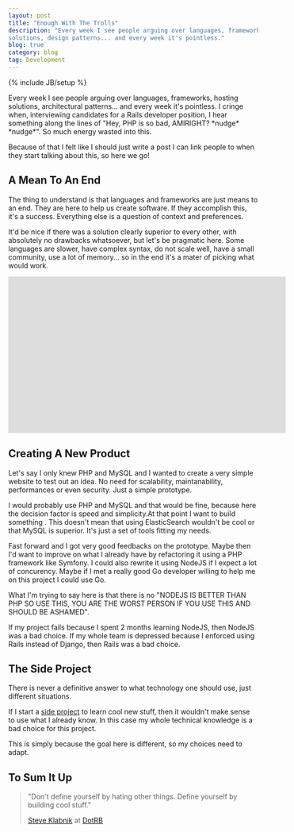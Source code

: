 ```yaml
---
layout: post
title: "Enough With The Trolls"
description: "Every week I see people arguing over languages, frameworks, hosting
solutions, design patterns... and every week it's pointless."
blog: true
category: blog
tag: Development
---
```


{% include JB/setup %}

Every week I see people arguing over languages, frameworks, hosting
solutions, architectural patterns... and every week it's pointless.
I cringe when, interviewing candidates for a Rails developer position,
I hear something along the lines of "Hey, PHP is so bad, AMIRIGHT? \*nudge\*
\*nudge\*". So much energy wasted into this.

Because of that I felt like I should just write a post I can link people to when
they start talking about this, so here we go!

## A Mean To An End

The thing to understand is that languages and frameworks are just means
to an end. They are here to help us create software. If they accomplish
this, it's a success. Everything else is a question of context and preferences.

It'd be nice if there was a solution clearly superior to every other, with absolutely
no drawbacks whatsoever, but let's be pragmatic here. Some languages are
slower, have complex syntax, do not scale well, have a small community,
use a lot of memory... so in the end it's a mater of picking what would
work.

<div style="width:560px; margin: auto">
<object width="560" height="315"><param name="movie" value="http://www.youtube.com/v/b2F-DItXtZs?version=3&amp;hl=fr_FR&amp;rel=0"></param><param name="allowFullScreen" value="true"></param><param name="allowscriptaccess" value="always"></param><embed src="http://www.youtube.com/v/b2F-DItXtZs?version=3&amp;hl=fr_FR&amp;rel=0" type="application/x-shockwave-flash" width="560" height="315" allowscriptaccess="always" allowfullscreen="true"></embed></object>
</div>


## Creating A New Product

Let's say I only knew PHP and MySQL and I wanted to create a very simple
website to test out an idea. No need for scalability, maintanability,
performances or even security. Just a simple prototype.

I would probably use PHP and MySQL and that would be fine, because here the decision
factor is speed and simplicity.At that point I want to build something .
This doesn't mean that using ElasticSearch wouldn't be cool or that MySQL is
superior. It's just a set of tools fitting my needs.

Fast forward and I got very good feedbacks on the prototype. Maybe then I'd want to
improve on what I already have by refactoring it using a PHP framework like Symfony. I
could also rewrite it using NodeJS if I expect a lot of concurency.
Maybe if I met a really good Go developer willing to help me on this
project I could use Go.

What I'm trying to say here is that there is no "NODEJS IS BETTER THAN PHP SO USE THIS,
YOU ARE THE WORST PERSON IF YOU USE THIS AND SHOULD BE ASHAMED".

If my project fails because I spent 2 months learning NodeJS, then NodeJS
was a bad choice. If my whole team is depressed because I enforced
using Rails instead of Django, then Rails was a bad choice.

## The Side Project

There is never a definitive answer to what technology one should use, just different situations.

If I start a [side project](/blog/2012/01/09/start-working-on-your-side-project/) to
learn cool new stuff, then it wouldn't make sense to use what I already know.
In this case my whole technical knowledge is a bad choice for this project.

This is simply because the goal here is different, so my choices need to
adapt.

## To Sum It Up

> &quot;Don&#39;t define yourself by hating other things. Define yourself by building cool stuff.&quot;
>
> [Steve Klabnik](@steveklabni) at [DotRB](http://www.dotrb.eu/)
